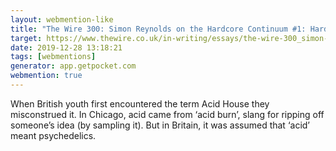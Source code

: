 ```yaml
---
layout: webmention-like
title: "The Wire 300: Simon Reynolds on the Hardcore Continuum #1: Hardcore Rave (1992)"
target: https://www.thewire.co.uk/in-writing/essays/the-wire-300_simon-reynolds-on-the-hardcore-continuum_1_hardcore-rave_1992_
date: 2019-12-28 13:18:21
tags: [webmentions]
generator: app.getpocket.com
webmention: true
---
```



When British youth first encountered the term Acid House they misconstrued it. In Chicago, acid came from ‘acid burn’, slang for ripping off someone’s idea (by sampling it). But in Britain, it was assumed that ‘acid’ meant psychedelics.




